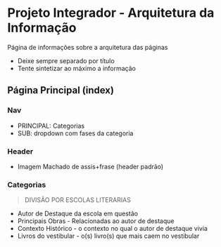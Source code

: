# Projeto Integrador - Arquitetura da Informação
Página de informações sobre a arquitetura das páginas
* Deixe sempre separado por título
* Tente sintetizar ao máximo a informação

## Página Principal (index)
### Nav
* PRINCIPAL: Categorias
* SUB: dropdown com fases da categoria
### Header 
* Imagem Machado de assis+frase (header padrão)
### Categorias
> DIVISÃO POR ESCOLAS LITERARIAS
* Autor de Destaque da escola em questão
* Principais Obras - Relacionadas ao autor de destaque
* Contexto Histórico - o contexto no qual o autor de destaque vivia
* Livros do vestibular - o(s) livro(s) que mais caem no vestibular
